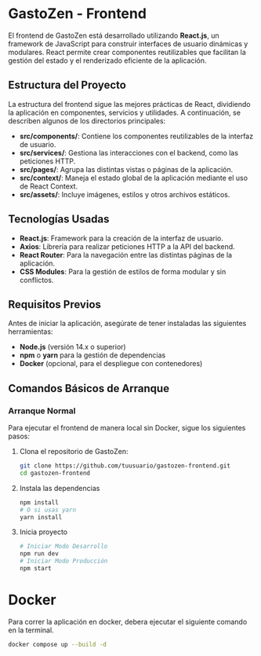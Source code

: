# GastoZen - Frontend

El frontend de GastoZen está desarrollado utilizando **React.js**, un framework de JavaScript para construir interfaces de usuario dinámicas y modulares. React permite crear componentes reutilizables que facilitan la gestión del estado y el renderizado eficiente de la aplicación.

## Estructura del Proyecto

La estructura del frontend sigue las mejores prácticas de React, dividiendo la aplicación en componentes, servicios y utilidades. A continuación, se describen algunos de los directorios principales:

- **src/components/**: Contiene los componentes reutilizables de la interfaz de usuario.
- **src/services/**: Gestiona las interacciones con el backend, como las peticiones HTTP.
- **src/pages/**: Agrupa las distintas vistas o páginas de la aplicación.
- **src/context/**: Maneja el estado global de la aplicación mediante el uso de React Context.
- **src/assets/**: Incluye imágenes, estilos y otros archivos estáticos.

## Tecnologías Usadas

- **React.js**: Framework para la creación de la interfaz de usuario.
- **Axios**: Librería para realizar peticiones HTTP a la API del backend.
- **React Router**: Para la navegación entre las distintas páginas de la aplicación.
- **CSS Modules**: Para la gestión de estilos de forma modular y sin conflictos.

## Requisitos Previos

Antes de iniciar la aplicación, asegúrate de tener instaladas las siguientes herramientas:

- **Node.js** (versión 14.x o superior)
- **npm** o **yarn** para la gestión de dependencias
- **Docker** (opcional, para el despliegue con contenedores)

## Comandos Básicos de Arranque

### Arranque Normal

Para ejecutar el frontend de manera local sin Docker, sigue los siguientes pasos:

1. Clona el repositorio de GastoZen:
   ```bash
   git clone https://github.com/tuusuario/gastozen-frontend.git
   cd gastozen-frontend
   ```
2. Instala las dependencias
    ```bash
    npm install
    # O si usas yarn
    yarn install
    ```
3. Inicia proyecto
    ```bash
    # Iniciar Modo Desarrollo
    npm run dev
    # Iniciar Modo Producción
    npm start
    ```

# Docker
Para correr la aplicación en docker, debera ejecutar el siguiente comando en la terminal.
```bash
docker compose up --build -d
```